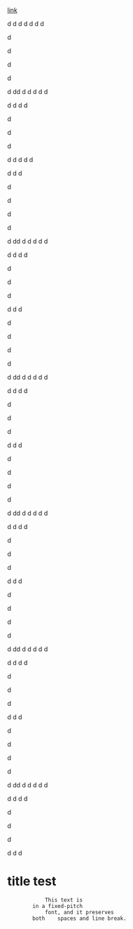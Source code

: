 [link](#title-1)

d
d
d
d
d
d
d

d



d


d

d

d
dd
d
d
d
d
d

d
d
d
d


d

d

d

d
d
d
d
d

d
d
d

d



d


d

d

d
dd
d
d
d
d
d

d
d
d
d


d

d

d

d
d
d

d



d


d

d

d
dd
d
d
d
d
d

d
d
d
d


d

d

d

d
d
d

d



d


d

d

d
dd
d
d
d
d
d

d
d
d
d


d

d

d

d
d
d

d



d


d

d

d
dd
d
d
d
d
d

d
d
d
d


d

d

d

d
d
d

d



d


d

d

d
dd
d
d
d
d
d

d
d
d
d


d

d

d

d
d
d
# title test
<pre><code class="language-scala">            This text is
        in a fixed-pitch
            font, and it preserves
        both    spaces and line break.
</code></pre>